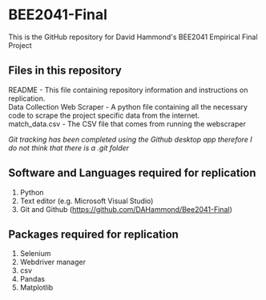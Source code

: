 # BEE2041-Final
This is the GitHub repository for David Hammond's BEE2041 Empirical Final Project

## Files in this repository 
README - This file containing repository information and instructions on replication.   
Data Collection Web Scraper - A python file containing all the necessary code to scrape the project specific data from the internet.  
match_data.csv - The CSV file that comes from running the webscraper   
  
*Git tracking has been completed using the Github desktop app therefore I do not think that there is a .git folder*

## Software and Languages required for replication
1. Python  
2. Text editor (e.g. Microsoft Visual Studio)  
3. Git and Github (https://github.com/DAHammond/Bee2041-Final)  

## Packages required for replication
1. Selenium 
2. Webdriver manager
3. csv
4. Pandas
5. Matplotlib